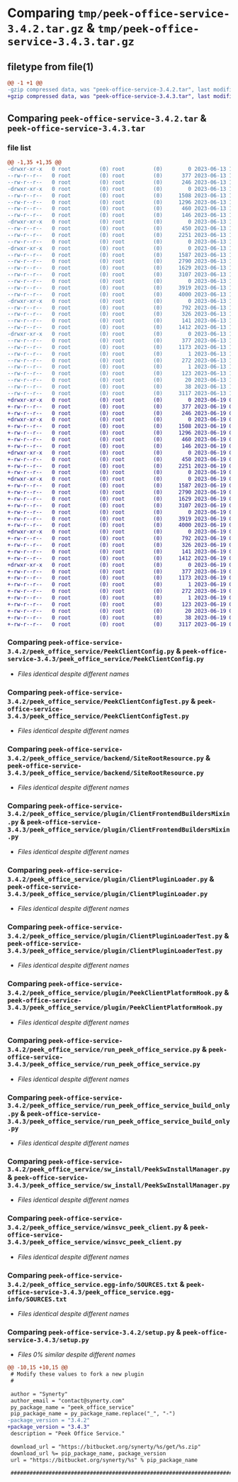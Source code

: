 # Comparing `tmp/peek-office-service-3.4.2.tar.gz` & `tmp/peek-office-service-3.4.3.tar.gz`

## filetype from file(1)

```diff
@@ -1 +1 @@
-gzip compressed data, was "peek-office-service-3.4.2.tar", last modified: Tue Jun 13 11:59:57 2023, max compression
+gzip compressed data, was "peek-office-service-3.4.3.tar", last modified: Mon Jun 19 04:45:04 2023, max compression
```

## Comparing `peek-office-service-3.4.2.tar` & `peek-office-service-3.4.3.tar`

### file list

```diff
@@ -1,35 +1,35 @@
-drwxr-xr-x   0 root         (0) root         (0)        0 2023-06-13 11:59:57.234065 peek-office-service-3.4.2/
--rw-r--r--   0 root         (0) root         (0)      377 2023-06-13 11:59:57.234065 peek-office-service-3.4.2/PKG-INFO
--rw-r--r--   0 root         (0) root         (0)      246 2023-06-13 11:58:05.000000 peek-office-service-3.4.2/README.rst
-drwxr-xr-x   0 root         (0) root         (0)        0 2023-06-13 11:59:57.233065 peek-office-service-3.4.2/peek_office_service/
--rw-r--r--   0 root         (0) root         (0)     1508 2023-06-13 11:58:05.000000 peek-office-service-3.4.2/peek_office_service/PeekClientConfig.py
--rw-r--r--   0 root         (0) root         (0)     1296 2023-06-13 11:58:05.000000 peek-office-service-3.4.2/peek_office_service/PeekClientConfigTest.py
--rw-r--r--   0 root         (0) root         (0)      460 2023-06-13 11:58:05.000000 peek-office-service-3.4.2/peek_office_service/PlatformDependencyTest.py
--rw-r--r--   0 root         (0) root         (0)      146 2023-06-13 11:59:57.000000 peek-office-service-3.4.2/peek_office_service/__init__.py
-drwxr-xr-x   0 root         (0) root         (0)        0 2023-06-13 11:59:57.234065 peek-office-service-3.4.2/peek_office_service/backend/
--rw-r--r--   0 root         (0) root         (0)      450 2023-06-13 11:58:05.000000 peek-office-service-3.4.2/peek_office_service/backend/ClientObservable.py
--rw-r--r--   0 root         (0) root         (0)     2251 2023-06-13 11:58:05.000000 peek-office-service-3.4.2/peek_office_service/backend/SiteRootResource.py
--rw-r--r--   0 root         (0) root         (0)        0 2023-06-13 11:58:05.000000 peek-office-service-3.4.2/peek_office_service/backend/__init__.py
-drwxr-xr-x   0 root         (0) root         (0)        0 2023-06-13 11:59:57.234065 peek-office-service-3.4.2/peek_office_service/plugin/
--rw-r--r--   0 root         (0) root         (0)     1587 2023-06-13 11:58:05.000000 peek-office-service-3.4.2/peek_office_service/plugin/ClientFrontendBuildersMixin.py
--rw-r--r--   0 root         (0) root         (0)     2790 2023-06-13 11:58:05.000000 peek-office-service-3.4.2/peek_office_service/plugin/ClientPluginLoader.py
--rw-r--r--   0 root         (0) root         (0)     1629 2023-06-13 11:58:05.000000 peek-office-service-3.4.2/peek_office_service/plugin/ClientPluginLoaderTest.py
--rw-r--r--   0 root         (0) root         (0)     3107 2023-06-13 11:58:05.000000 peek-office-service-3.4.2/peek_office_service/plugin/PeekClientPlatformHook.py
--rw-r--r--   0 root         (0) root         (0)        0 2023-06-13 11:58:05.000000 peek-office-service-3.4.2/peek_office_service/plugin/__init__.py
--rw-r--r--   0 root         (0) root         (0)     3919 2023-06-13 11:58:05.000000 peek-office-service-3.4.2/peek_office_service/run_peek_office_service.py
--rw-r--r--   0 root         (0) root         (0)     4000 2023-06-13 11:58:05.000000 peek-office-service-3.4.2/peek_office_service/run_peek_office_service_build_only.py
-drwxr-xr-x   0 root         (0) root         (0)        0 2023-06-13 11:59:57.234065 peek-office-service-3.4.2/peek_office_service/sw_install/
--rw-r--r--   0 root         (0) root         (0)      792 2023-06-13 11:58:05.000000 peek-office-service-3.4.2/peek_office_service/sw_install/PeekSwInstallManager.py
--rw-r--r--   0 root         (0) root         (0)      326 2023-06-13 11:58:05.000000 peek-office-service-3.4.2/peek_office_service/sw_install/PluginSwInstallManager.py
--rw-r--r--   0 root         (0) root         (0)      141 2023-06-13 11:58:05.000000 peek-office-service-3.4.2/peek_office_service/sw_install/__init__.py
--rw-r--r--   0 root         (0) root         (0)     1412 2023-06-13 11:58:05.000000 peek-office-service-3.4.2/peek_office_service/winsvc_peek_client.py
-drwxr-xr-x   0 root         (0) root         (0)        0 2023-06-13 11:59:57.234065 peek-office-service-3.4.2/peek_office_service.egg-info/
--rw-r--r--   0 root         (0) root         (0)      377 2023-06-13 11:59:57.000000 peek-office-service-3.4.2/peek_office_service.egg-info/PKG-INFO
--rw-r--r--   0 root         (0) root         (0)     1173 2023-06-13 11:59:57.000000 peek-office-service-3.4.2/peek_office_service.egg-info/SOURCES.txt
--rw-r--r--   0 root         (0) root         (0)        1 2023-06-13 11:59:57.000000 peek-office-service-3.4.2/peek_office_service.egg-info/dependency_links.txt
--rw-r--r--   0 root         (0) root         (0)      272 2023-06-13 11:59:57.000000 peek-office-service-3.4.2/peek_office_service.egg-info/entry_points.txt
--rw-r--r--   0 root         (0) root         (0)        1 2023-06-13 11:59:57.000000 peek-office-service-3.4.2/peek_office_service.egg-info/not-zip-safe
--rw-r--r--   0 root         (0) root         (0)      123 2023-06-13 11:59:57.000000 peek-office-service-3.4.2/peek_office_service.egg-info/requires.txt
--rw-r--r--   0 root         (0) root         (0)       20 2023-06-13 11:59:57.000000 peek-office-service-3.4.2/peek_office_service.egg-info/top_level.txt
--rw-r--r--   0 root         (0) root         (0)       38 2023-06-13 11:59:57.234065 peek-office-service-3.4.2/setup.cfg
--rw-r--r--   0 root         (0) root         (0)     3117 2023-06-13 11:59:57.000000 peek-office-service-3.4.2/setup.py
+drwxr-xr-x   0 root         (0) root         (0)        0 2023-06-19 04:45:04.716150 peek-office-service-3.4.3/
+-rw-r--r--   0 root         (0) root         (0)      377 2023-06-19 04:45:04.716150 peek-office-service-3.4.3/PKG-INFO
+-rw-r--r--   0 root         (0) root         (0)      246 2023-06-19 04:43:14.000000 peek-office-service-3.4.3/README.rst
+drwxr-xr-x   0 root         (0) root         (0)        0 2023-06-19 04:45:04.715150 peek-office-service-3.4.3/peek_office_service/
+-rw-r--r--   0 root         (0) root         (0)     1508 2023-06-19 04:43:14.000000 peek-office-service-3.4.3/peek_office_service/PeekClientConfig.py
+-rw-r--r--   0 root         (0) root         (0)     1296 2023-06-19 04:43:14.000000 peek-office-service-3.4.3/peek_office_service/PeekClientConfigTest.py
+-rw-r--r--   0 root         (0) root         (0)      460 2023-06-19 04:43:14.000000 peek-office-service-3.4.3/peek_office_service/PlatformDependencyTest.py
+-rw-r--r--   0 root         (0) root         (0)      146 2023-06-19 04:45:04.000000 peek-office-service-3.4.3/peek_office_service/__init__.py
+drwxr-xr-x   0 root         (0) root         (0)        0 2023-06-19 04:45:04.715150 peek-office-service-3.4.3/peek_office_service/backend/
+-rw-r--r--   0 root         (0) root         (0)      450 2023-06-19 04:43:14.000000 peek-office-service-3.4.3/peek_office_service/backend/ClientObservable.py
+-rw-r--r--   0 root         (0) root         (0)     2251 2023-06-19 04:43:14.000000 peek-office-service-3.4.3/peek_office_service/backend/SiteRootResource.py
+-rw-r--r--   0 root         (0) root         (0)        0 2023-06-19 04:43:14.000000 peek-office-service-3.4.3/peek_office_service/backend/__init__.py
+drwxr-xr-x   0 root         (0) root         (0)        0 2023-06-19 04:45:04.716150 peek-office-service-3.4.3/peek_office_service/plugin/
+-rw-r--r--   0 root         (0) root         (0)     1587 2023-06-19 04:43:14.000000 peek-office-service-3.4.3/peek_office_service/plugin/ClientFrontendBuildersMixin.py
+-rw-r--r--   0 root         (0) root         (0)     2790 2023-06-19 04:43:14.000000 peek-office-service-3.4.3/peek_office_service/plugin/ClientPluginLoader.py
+-rw-r--r--   0 root         (0) root         (0)     1629 2023-06-19 04:43:14.000000 peek-office-service-3.4.3/peek_office_service/plugin/ClientPluginLoaderTest.py
+-rw-r--r--   0 root         (0) root         (0)     3107 2023-06-19 04:43:14.000000 peek-office-service-3.4.3/peek_office_service/plugin/PeekClientPlatformHook.py
+-rw-r--r--   0 root         (0) root         (0)        0 2023-06-19 04:43:14.000000 peek-office-service-3.4.3/peek_office_service/plugin/__init__.py
+-rw-r--r--   0 root         (0) root         (0)     3919 2023-06-19 04:43:14.000000 peek-office-service-3.4.3/peek_office_service/run_peek_office_service.py
+-rw-r--r--   0 root         (0) root         (0)     4000 2023-06-19 04:43:14.000000 peek-office-service-3.4.3/peek_office_service/run_peek_office_service_build_only.py
+drwxr-xr-x   0 root         (0) root         (0)        0 2023-06-19 04:45:04.716150 peek-office-service-3.4.3/peek_office_service/sw_install/
+-rw-r--r--   0 root         (0) root         (0)      792 2023-06-19 04:43:14.000000 peek-office-service-3.4.3/peek_office_service/sw_install/PeekSwInstallManager.py
+-rw-r--r--   0 root         (0) root         (0)      326 2023-06-19 04:43:14.000000 peek-office-service-3.4.3/peek_office_service/sw_install/PluginSwInstallManager.py
+-rw-r--r--   0 root         (0) root         (0)      141 2023-06-19 04:43:14.000000 peek-office-service-3.4.3/peek_office_service/sw_install/__init__.py
+-rw-r--r--   0 root         (0) root         (0)     1412 2023-06-19 04:43:14.000000 peek-office-service-3.4.3/peek_office_service/winsvc_peek_client.py
+drwxr-xr-x   0 root         (0) root         (0)        0 2023-06-19 04:45:04.715150 peek-office-service-3.4.3/peek_office_service.egg-info/
+-rw-r--r--   0 root         (0) root         (0)      377 2023-06-19 04:45:04.000000 peek-office-service-3.4.3/peek_office_service.egg-info/PKG-INFO
+-rw-r--r--   0 root         (0) root         (0)     1173 2023-06-19 04:45:04.000000 peek-office-service-3.4.3/peek_office_service.egg-info/SOURCES.txt
+-rw-r--r--   0 root         (0) root         (0)        1 2023-06-19 04:45:04.000000 peek-office-service-3.4.3/peek_office_service.egg-info/dependency_links.txt
+-rw-r--r--   0 root         (0) root         (0)      272 2023-06-19 04:45:04.000000 peek-office-service-3.4.3/peek_office_service.egg-info/entry_points.txt
+-rw-r--r--   0 root         (0) root         (0)        1 2023-06-19 04:45:04.000000 peek-office-service-3.4.3/peek_office_service.egg-info/not-zip-safe
+-rw-r--r--   0 root         (0) root         (0)      123 2023-06-19 04:45:04.000000 peek-office-service-3.4.3/peek_office_service.egg-info/requires.txt
+-rw-r--r--   0 root         (0) root         (0)       20 2023-06-19 04:45:04.000000 peek-office-service-3.4.3/peek_office_service.egg-info/top_level.txt
+-rw-r--r--   0 root         (0) root         (0)       38 2023-06-19 04:45:04.716150 peek-office-service-3.4.3/setup.cfg
+-rw-r--r--   0 root         (0) root         (0)     3117 2023-06-19 04:45:04.000000 peek-office-service-3.4.3/setup.py
```

### Comparing `peek-office-service-3.4.2/peek_office_service/PeekClientConfig.py` & `peek-office-service-3.4.3/peek_office_service/PeekClientConfig.py`

 * *Files identical despite different names*

### Comparing `peek-office-service-3.4.2/peek_office_service/PeekClientConfigTest.py` & `peek-office-service-3.4.3/peek_office_service/PeekClientConfigTest.py`

 * *Files identical despite different names*

### Comparing `peek-office-service-3.4.2/peek_office_service/backend/SiteRootResource.py` & `peek-office-service-3.4.3/peek_office_service/backend/SiteRootResource.py`

 * *Files identical despite different names*

### Comparing `peek-office-service-3.4.2/peek_office_service/plugin/ClientFrontendBuildersMixin.py` & `peek-office-service-3.4.3/peek_office_service/plugin/ClientFrontendBuildersMixin.py`

 * *Files identical despite different names*

### Comparing `peek-office-service-3.4.2/peek_office_service/plugin/ClientPluginLoader.py` & `peek-office-service-3.4.3/peek_office_service/plugin/ClientPluginLoader.py`

 * *Files identical despite different names*

### Comparing `peek-office-service-3.4.2/peek_office_service/plugin/ClientPluginLoaderTest.py` & `peek-office-service-3.4.3/peek_office_service/plugin/ClientPluginLoaderTest.py`

 * *Files identical despite different names*

### Comparing `peek-office-service-3.4.2/peek_office_service/plugin/PeekClientPlatformHook.py` & `peek-office-service-3.4.3/peek_office_service/plugin/PeekClientPlatformHook.py`

 * *Files identical despite different names*

### Comparing `peek-office-service-3.4.2/peek_office_service/run_peek_office_service.py` & `peek-office-service-3.4.3/peek_office_service/run_peek_office_service.py`

 * *Files identical despite different names*

### Comparing `peek-office-service-3.4.2/peek_office_service/run_peek_office_service_build_only.py` & `peek-office-service-3.4.3/peek_office_service/run_peek_office_service_build_only.py`

 * *Files identical despite different names*

### Comparing `peek-office-service-3.4.2/peek_office_service/sw_install/PeekSwInstallManager.py` & `peek-office-service-3.4.3/peek_office_service/sw_install/PeekSwInstallManager.py`

 * *Files identical despite different names*

### Comparing `peek-office-service-3.4.2/peek_office_service/winsvc_peek_client.py` & `peek-office-service-3.4.3/peek_office_service/winsvc_peek_client.py`

 * *Files identical despite different names*

### Comparing `peek-office-service-3.4.2/peek_office_service.egg-info/SOURCES.txt` & `peek-office-service-3.4.3/peek_office_service.egg-info/SOURCES.txt`

 * *Files identical despite different names*

### Comparing `peek-office-service-3.4.2/setup.py` & `peek-office-service-3.4.3/setup.py`

 * *Files 0% similar despite different names*

```diff
@@ -10,15 +10,15 @@
 # Modify these values to fork a new plugin
 #
 
 author = "Synerty"
 author_email = "contact@synerty.com"
 py_package_name = "peek_office_service"
 pip_package_name = py_package_name.replace("_", "-")
-package_version = "3.4.2"
+package_version = "3.4.3"
 description = "Peek Office Service."
 
 download_url = "https://bitbucket.org/synerty/%s/get/%s.zip"
 download_url %= pip_package_name, package_version
 url = "https://bitbucket.org/synerty/%s" % pip_package_name
 
 ###############################################################################
```

